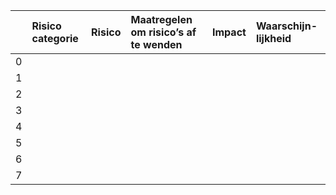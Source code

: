 |    | Risico categorie   | Risico   | Maatregelen om risico’s af te wenden   | Impact   | Waarschijn- lijkheid   |
|---:|:-------------------|:---------|:---------------------------------------|:---------|:-----------------------|
|  0 |                    |          |                                        |          |                        |
|  1 |                    |          |                                        |          |                        |
|  2 |                    |          |                                        |          |                        |
|  3 |                    |          |                                        |          |                        |
|  4 |                    |          |                                        |          |                        |
|  5 |                    |          |                                        |          |                        |
|  6 |                    |          |                                        |          |                        |
|  7 |                    |          |                                        |          |                        |